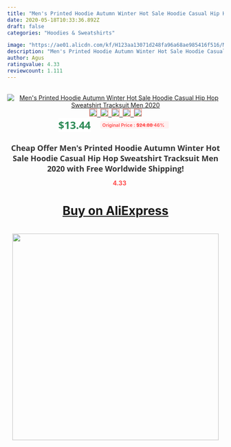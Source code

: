 ```yaml
---
title: "Men's Printed Hoodie Autumn Winter Hot Sale Hoodie Casual Hip Hop Sweatshirt Tracksuit Men 2020"
date: 2020-05-18T10:33:36.892Z
draft: false
categories: "Hoodies & Sweatshirts"

image: "https://ae01.alicdn.com/kf/H123aa13071d248fa96a68ae985416f516/Men-s-Printed-Hoodie-Autumn-Winter-Hot-Sale-Hoodie-Casual-Hip-Hop-Sweatshirt-Tracksuit-Men-2020.jpg"
description: "Men's Printed Hoodie Autumn Winter Hot Sale Hoodie Casual Hip Hop Sweatshirt Tracksuit Men 2020"
author: Agus
ratingvalue: 4.33
reviewcount: 1.111
---
```

<br>
<div style="text-align: center;">
<a href="https://s.click.aliexpress.com/e/_Ao7K7L" target="_blank" rel="nofollow noopener noreferrer"><img alt="Men's Printed Hoodie Autumn Winter Hot Sale Hoodie Casual Hip Hop Sweatshirt Tracksuit Men 2020" class="magnifier-image" src="https://ae01.alicdn.com/kf/H123aa13071d248fa96a68ae985416f516/Men-s-Printed-Hoodie-Autumn-Winter-Hot-Sale-Hoodie-Casual-Hip-Hop-Sweatshirt-Tracksuit-Men-2020.jpg_640x640.jpg">
<br>
<img style="border:1px solid salmon" src="https://ae01.alicdn.com/kf/H123aa13071d248fa96a68ae985416f516/Men-s-Printed-Hoodie-Autumn-Winter-Hot-Sale-Hoodie-Casual-Hip-Hop-Sweatshirt-Tracksuit-Men-2020.jpg_120x120.jpg">&nbsp;&nbsp;<img style="border:1px solid salmon" src="https://ae01.alicdn.com/kf/Hd4467ca4c05a421eb05a86bc6cba1dd5e/Men-s-Printed-Hoodie-Autumn-Winter-Hot-Sale-Hoodie-Casual-Hip-Hop-Sweatshirt-Tracksuit-Men-2020.jpg_120x120.jpg">&nbsp;&nbsp;<img style="border:1px solid salmon" src="https://ae01.alicdn.com/kf/Hca89e230dbc44a9997d64c96a0fb7bdbB/Men-s-Printed-Hoodie-Autumn-Winter-Hot-Sale-Hoodie-Casual-Hip-Hop-Sweatshirt-Tracksuit-Men-2020.jpg_120x120.jpg">&nbsp;&nbsp;<img style="border:1px solid salmon" src="https://ae01.alicdn.com/kf/H3f35ffa04cab4a85a6a05c5b9d4e3b37c/Men-s-Printed-Hoodie-Autumn-Winter-Hot-Sale-Hoodie-Casual-Hip-Hop-Sweatshirt-Tracksuit-Men-2020.jpg_120x120.jpg">&nbsp;&nbsp;<img style="border:1px solid salmon" src="https://ae01.alicdn.com/kf/H1e01ff0c57ea4dc1b9723a5fc959bcc19/Men-s-Printed-Hoodie-Autumn-Winter-Hot-Sale-Hoodie-Casual-Hip-Hop-Sweatshirt-Tracksuit-Men-2020.jpg_120x120.jpg"></a></div><br0>
<div style="text-align: center;"><span style="background-color: white; border: 0px; box-sizing: border-box; color: seagreen; display: inline-block; font-family: &quot;open sans&quot; , &quot;arial&quot; , &quot;helvetica&quot; , sans-serif , &quot;heiti&quot;; font-size: 24px; font-stretch: inherit; font-weight: 700; line-height: inherit; margin: 0px 10px 0px 0px; padding: 0px; vertical-align: middle;">$13.44 </span>
<span style="background: rgb(255 , 241 , 241); border-radius: 3px; border: 0px; box-sizing: border-box; color: #ff4747; display: inline-block; font-family: inherit; font-size: 12px; font-stretch: inherit; font-style: inherit; font-variant: inherit; font-weight: 600; line-height: inherit; margin: 0px; padding: 2px 5px; transform: scale(0.9); vertical-align: middle;">Original Price : <b style="text-decoration: line-through;">$24.88 </b> 46%&nbsp;&nbsp;</span></div>
<h1 style="color: #333333; display: inline-block; font-family: &quot;open sans&quot; , &quot;arial&quot; , &quot;helvetica&quot; , sans-serif , &quot;heiti&quot;; font-size: 18px; font-stretch: inherit; font-weight: 700; text-align: center;">Cheap Offer Men's Printed Hoodie Autumn Winter Hot Sale Hoodie Casual Hip Hop Sweatshirt Tracksuit Men 2020 with Free Worldwide Shipping!</h1>
<div style="color: #ff4747; text-align: center;">
<img src="https://4.bp.blogspot.com/-M0ZcTcb-5uY/XleCXlxnR4I/AAAAAAAAAEc/OrjgMkXV1oMQFaCRZj5HQwOCBcu3w1FegCPcBGAYYCw/s1600/star.png" style="height: 15px;">&nbsp;<b>4.33</b></div>
<div class="button_cont" align="center"><a class="buynow_a" href="https://s.click.aliexpress.com/e/_Ao7K7L" target="_blank" rel="nofollow noopener noreferrer"><H1>Buy on AliExpress</H1></a></div><br>
<div class="separator" style="clear: both; text-align: center;">
<img src="https://lh3.googleusercontent.com/-pTy5HemUv9M/XlePHvY0dAI/AAAAAAAAAE4/0nX5iRUoIWY8eMW9Dpxeirr157OZliDIgCLcBGAsYHQ/s1600/badge.gif" width="480">
</div>
